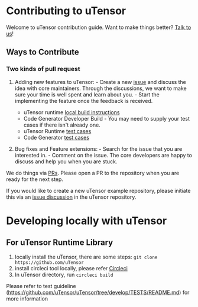 # Contributing to uTensor

Welcome to uTensor contribution guide. Want to make things better? [Talk to us](utensor@googlegroups.com)!

## Ways to Contribute

### Two kinds of pull request

  1. Adding new features to uTensor:
    -  Create a new [issue](https://github.com/uTensor/uTensor/issues) and discuss the idea with core maintainers. Through the discussions, we want to make sure your time is well spent and learn about you.
    -  Start the implementing the feature once the feedback is received.
      - uTensor runtime [local build instructions](#localBuild)
      - Code Generator Developer Build
    -  You may need to supply your test cases if there isn't already one.
      - uTensor Runtime [test cases](https://github.com/uTensor/uTensor/tree/develop/TESTS)
      - Code Generator [test cases](https://github.com/uTensor/utensor_cgen/tree/develop/tests)
  
  2. Bug fixes and Feature extensions: 
    -  Search for the issue that you are interested in.
    -  Comment on the issue. The core developers are happy to discuss and help you when you are stuck.

We do things via [PRs](https://help.github.com/articles/about-pull-requests/). Please open a PR to the repository when you are ready for the next step.

If you would like to create a new uTensor example repository, please initiate this via an [issue discussion](https://github.com/uTensor/uTensor/issues) in the uTensor repository.


# <a name="localBuild"></a> Developing locally with uTensor

## For uTensor Runtime Library

1. locally install the uTensor, there are some steps:
    `git clone https://github.com/uTensor`
2. install circleci tool locally, please refer [Circleci](https://circleci.com/docs/2.0/local-cli/#installing-the-circleci-local-cli-on-macos-and-linux-distros)
2. In uTensor directory, run `circleci build`  

Please refer to test guideline (https://github.com/uTensor/uTensor/tree/develop/TESTS/README.md) for more information



